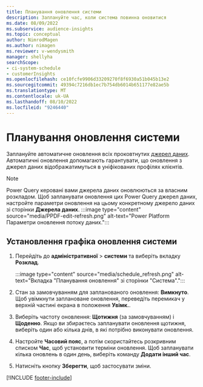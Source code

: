 ```yaml
---
title: Планування оновлення системи
description: Заплануйте час, коли система повинна оновитися
ms.date: 08/09/2022
ms.subservice: audience-insights
ms.topic: conceptual
author: NimrodMagen
ms.author: nimagen
ms.reviewer: v-wendysmith
manager: shellyha
searchScope:
- ci-system-schedule
- customerInsights
ms.openlocfilehash: ce10fcfe9906d33209270f8f6930a51b045b13e2
ms.sourcegitcommit: 49394c7216db1ec7b754db6014b651177e82ae5b
ms.translationtype: MT
ms.contentlocale: uk-UA
ms.lasthandoff: 08/10/2022
ms.locfileid: "9246440"
---
```

# <a name="schedule-system-refresh"></a>Планування оновлення системи

Заплануйте автоматичне оновлення всіх проковтнутих [джерел даних](data-sources.md). Автоматичні оновлення допомагають гарантувати, що оновлення з джерел даних відображатимуться в уніфікованих профілях клієнтів.

> [!NOTE]
> Power Query керовані вами джерела даних оновлюються за власним розкладом. Щоб запланувати оновлення цих Power Query джерел даних, настройте параметри оновлення на цьому конкретному джерело даних зі сторінки **Джерела даних**.
> :::image type="content" source="media/PPDF-edit-refresh.png" alt-text="Power Platform Параметри оновлення потоку даних.":::

## <a name="set-system-refresh-schedule"></a>Установлення графіка оновлення системи

1. Перейдіть до **адміністративної** > **системи** та виберіть вкладку **Розклад**.

   :::image type="content" source="media/schedule_refresh.png" alt-text="Вкладка &quot;Планування оновлення&quot; зі сторінки &quot;Система&quot;.":::

1. Стан за замовчуванням для запланованого оновлення: **Вимкнуто**. Щоб увімкнути заплановане оновлення, переведіть перемикач у верхній частині екрана в положення **Увімк.**.

1. Виберіть частоту оновлення: **Щотижня** (за замовчуванням) і **Щоденно**. Якщо ви збираєтесь запланувати оновлення щотижня, виберіть один або кілька днів, в які потрібно виконувати оновлення.

1. Настройте **Часовий пояс**, а потім скористайтесь розкривним списком **Час**, щоб установити терміни оновлення. Щоб запланувати кілька оновлень в один день, виберіть команду **Додати інший час**.

1. Натисніть кнопку **Зберегти**, щоб застосувати зміни.

[!INCLUDE [footer-include](includes/footer-banner.md)]
